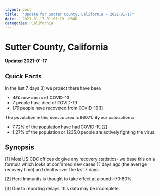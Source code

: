 ```yaml
---
layout: post
title:  "Update for Sutter County, California - 2021-01-17"
date:   2021-01-17 01:01:29 -0600
categories: California
---
```


# Sutter County, California
#### Updated 2021-01-17

## Quick Facts

In the last 7 days[3] we project there have been
- *459* new cases of COVID-19
- *7* people have died of COVID-19
- *179* people have recovered from COVID-19[1]

The population in this census area is 96971. By our calculations:
- 7.72% of the population have had COVID-19.[2]
- 1.27% of the population or 1235.0 people are actively fighting the virus.

## Synopsis




[1] Most US CDC offices do give any recovery statistics- we base this on a formula which looks at confirmed new cases
15 days ago (the average recovery time) and deaths over the last 7 days.

[2] Herd Immunity is thought to take effect at around ~70-80%

[3] Due to reporting delays, this data may be incomplete.
 
    